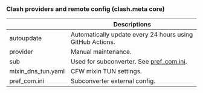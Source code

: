 ### Clash providers and remote config (clash.meta core)
|| Descriptions |
| - | - |
| autoupdate | Automatically update every 24 hours using GitHub Actions. |
| provider | Manual maintenance. |
| sub | Used for subconverter. See [pref_com.ini](https://github.com/ameyukisora/Clash-Rule/blob/master/pref_com.ini).|
| mixin_dns_tun.yaml | CFW mixin TUN settings. |
| pref_com.ini | Subconverter external config. |
